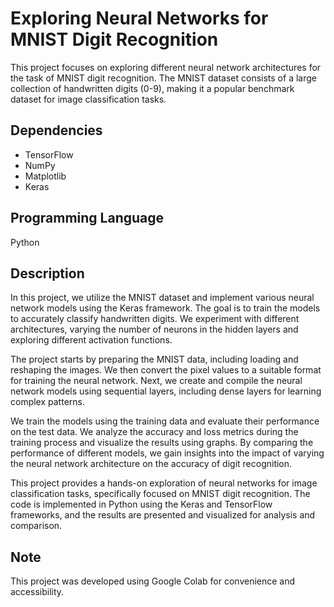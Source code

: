 # Exploring Neural Networks for MNIST Digit Recognition

This project focuses on exploring different neural network architectures for the task of MNIST digit recognition. The MNIST dataset consists of a large collection of handwritten digits (0-9), making it a popular benchmark dataset for image classification tasks.

## Dependencies
- TensorFlow
- NumPy
- Matplotlib
- Keras

## Programming Language
Python

## Description
In this project, we utilize the MNIST dataset and implement various neural network models using the Keras framework. The goal is to train the models to accurately classify handwritten digits. We experiment with different architectures, varying the number of neurons in the hidden layers and exploring different activation functions.

The project starts by preparing the MNIST data, including loading and reshaping the images. We then convert the pixel values to a suitable format for training the neural network. Next, we create and compile the neural network models using sequential layers, including dense layers for learning complex patterns.

We train the models using the training data and evaluate their performance on the test data. We analyze the accuracy and loss metrics during the training process and visualize the results using graphs. By comparing the performance of different models, we gain insights into the impact of varying the neural network architecture on the accuracy of digit recognition.

This project provides a hands-on exploration of neural networks for image classification tasks, specifically focused on MNIST digit recognition. The code is implemented in Python using the Keras and TensorFlow frameworks, and the results are presented and visualized for analysis and comparison.

## Note
This project was developed using Google Colab for convenience and accessibility.

